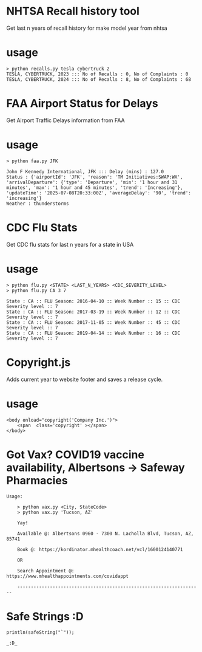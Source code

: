 # NHTSA Recall history tool
Get last n years of recall history for make model year from nhtsa

# usage

```
> python recalls.py tesla cybertruck 2
TESLA, CYBERTRUCK, 2023 ::: No of Recalls : 0, No of Complaints : 0
TESLA, CYBERTRUCK, 2024 ::: No of Recalls : 8, No of Complaints : 68
```

# FAA Airport Status for Delays
Get Airport Traffic Delays information from FAA

# usage

```
> python faa.py JFK

John F Kennedy International, JFK ::: Delay (mins) : 127.0 
Status : {'airportId': 'JFK', 'reason': 'TM Initiatives:SWAP:WX', 'arrivalDeparture': {'type': 'Departure', 'min': '1 hour and 31 minutes', 'max': '1 hour and 45 minutes', 'trend': 'Increasing'}, 'updateTime': '2025-07-08T20:33:00Z', 'averageDelay': '90', 'trend': 'increasing'}
Weather : thunderstorms
```

# CDC Flu Stats
Get CDC flu stats for last n years for a state in USA

# usage

```
> python flu.py <STATE> <LAST_N_YEARS> <CDC_SEVERITY_LEVEL>
> python flu.py CA 3 7

State : CA :: FLU Season: 2016-04-10 :: Week Number :: 15 :: CDC Severity level :: 7
State : CA :: FLU Season: 2017-03-19 :: Week Number :: 12 :: CDC Severity level :: 7
State : CA :: FLU Season: 2017-11-05 :: Week Number :: 45 :: CDC Severity level :: 7
State : CA :: FLU Season: 2019-04-14 :: Week Number :: 16 :: CDC Severity level :: 7
```

# Copyright.js

Adds current year to website footer and saves a release cycle.

# usage


```
<body onload="copyright('Company Inc.')">
	<span  class='copyright' ></span>
</body>
```

# Got Vax? COVID19 vaccine availability, Albertsons -> Safeway Pharmacies

```
Usage:

    > python vax.py <City, StateCode>
    > python vax.py 'Tucson, AZ'

    Yay!

    Available @: Albertsons 0960 - 7300 N. Lacholla Blvd, Tucson, AZ, 85741

    Book @: https://kordinator.mhealthcoach.net/vcl/1600124140771

    OR

    Search Appointment @: https://www.mhealthappointments.com/covidappt

    --------------------------------------------------------------------
 ```

# Safe Strings :D
```
println(safeString("`"));

_:D_ 

```